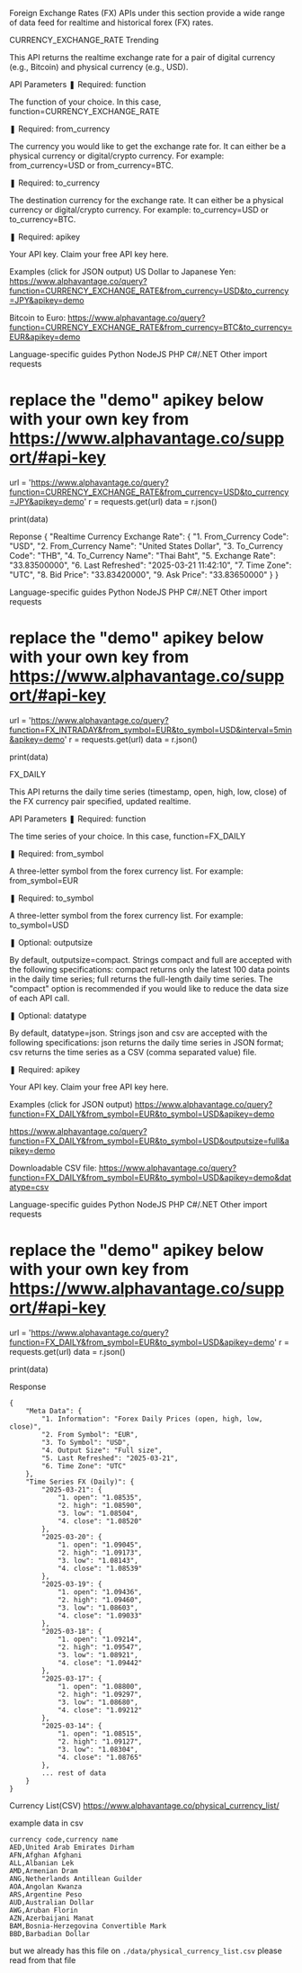 Foreign Exchange Rates (FX)
APIs under this section provide a wide range of data feed for realtime and historical forex (FX) rates.


CURRENCY_EXCHANGE_RATE Trending

This API returns the realtime exchange rate for a pair of digital currency (e.g., Bitcoin) and physical currency (e.g., USD).


API Parameters
❚ Required: function

The function of your choice. In this case, function=CURRENCY_EXCHANGE_RATE

❚ Required: from_currency

The currency you would like to get the exchange rate for. It can either be a physical currency or digital/crypto currency. For example: from_currency=USD or from_currency=BTC.

❚ Required: to_currency

The destination currency for the exchange rate. It can either be a physical currency or digital/crypto currency. For example: to_currency=USD or to_currency=BTC.

❚ Required: apikey

Your API key. Claim your free API key here.


Examples (click for JSON output)
US Dollar to Japanese Yen:
https://www.alphavantage.co/query?function=CURRENCY_EXCHANGE_RATE&from_currency=USD&to_currency=JPY&apikey=demo

Bitcoin to Euro:
https://www.alphavantage.co/query?function=CURRENCY_EXCHANGE_RATE&from_currency=BTC&to_currency=EUR&apikey=demo


Language-specific guides
Python NodeJS PHP C#/.NET Other
import requests

# replace the "demo" apikey below with your own key from https://www.alphavantage.co/support/#api-key
url = 'https://www.alphavantage.co/query?function=CURRENCY_EXCHANGE_RATE&from_currency=USD&to_currency=JPY&apikey=demo'
r = requests.get(url)
data = r.json()

print(data)

Reponse 
{
    "Realtime Currency Exchange Rate": {
        "1. From_Currency Code": "USD",
        "2. From_Currency Name": "United States Dollar",
        "3. To_Currency Code": "THB",
        "4. To_Currency Name": "Thai Baht",
        "5. Exchange Rate": "33.83500000",
        "6. Last Refreshed": "2025-03-21 11:42:10",
        "7. Time Zone": "UTC",
        "8. Bid Price": "33.83420000",
        "9. Ask Price": "33.83650000"
    }
}


Language-specific guides
Python NodeJS PHP C#/.NET Other
import requests

# replace the "demo" apikey below with your own key from https://www.alphavantage.co/support/#api-key
url = 'https://www.alphavantage.co/query?function=FX_INTRADAY&from_symbol=EUR&to_symbol=USD&interval=5min&apikey=demo'
r = requests.get(url)
data = r.json()

print(data)

FX_DAILY

This API returns the daily time series (timestamp, open, high, low, close) of the FX currency pair specified, updated realtime.


API Parameters
❚ Required: function

The time series of your choice. In this case, function=FX_DAILY

❚ Required: from_symbol

A three-letter symbol from the forex currency list. For example: from_symbol=EUR

❚ Required: to_symbol

A three-letter symbol from the forex currency list. For example: to_symbol=USD

❚ Optional: outputsize

By default, outputsize=compact. Strings compact and full are accepted with the following specifications: compact returns only the latest 100 data points in the daily time series; full returns the full-length daily time series. The "compact" option is recommended if you would like to reduce the data size of each API call.

❚ Optional: datatype

By default, datatype=json. Strings json and csv are accepted with the following specifications: json returns the daily time series in JSON format; csv returns the time series as a CSV (comma separated value) file.

❚ Required: apikey

Your API key. Claim your free API key here.


Examples (click for JSON output)
https://www.alphavantage.co/query?function=FX_DAILY&from_symbol=EUR&to_symbol=USD&apikey=demo

https://www.alphavantage.co/query?function=FX_DAILY&from_symbol=EUR&to_symbol=USD&outputsize=full&apikey=demo

Downloadable CSV file:
https://www.alphavantage.co/query?function=FX_DAILY&from_symbol=EUR&to_symbol=USD&apikey=demo&datatype=csv


Language-specific guides
Python NodeJS PHP C#/.NET Other
import requests

# replace the "demo" apikey below with your own key from https://www.alphavantage.co/support/#api-key
url = 'https://www.alphavantage.co/query?function=FX_DAILY&from_symbol=EUR&to_symbol=USD&apikey=demo'
r = requests.get(url)
data = r.json()

print(data)

Response 
```
{
    "Meta Data": {
        "1. Information": "Forex Daily Prices (open, high, low, close)",
        "2. From Symbol": "EUR",
        "3. To Symbol": "USD",
        "4. Output Size": "Full size",
        "5. Last Refreshed": "2025-03-21",
        "6. Time Zone": "UTC"
    },
    "Time Series FX (Daily)": {
        "2025-03-21": {
            "1. open": "1.08535",
            "2. high": "1.08590",
            "3. low": "1.08504",
            "4. close": "1.08520"
        },
        "2025-03-20": {
            "1. open": "1.09045",
            "2. high": "1.09173",
            "3. low": "1.08143",
            "4. close": "1.08539"
        },
        "2025-03-19": {
            "1. open": "1.09436",
            "2. high": "1.09460",
            "3. low": "1.08603",
            "4. close": "1.09033"
        },
        "2025-03-18": {
            "1. open": "1.09214",
            "2. high": "1.09547",
            "3. low": "1.08921",
            "4. close": "1.09442"
        },
        "2025-03-17": {
            "1. open": "1.08800",
            "2. high": "1.09297",
            "3. low": "1.08680",
            "4. close": "1.09212"
        },
        "2025-03-14": {
            "1. open": "1.08515",
            "2. high": "1.09127",
            "3. low": "1.08304",
            "4. close": "1.08765"
        },
        ... rest of data
    }
}
```


Currency List(CSV) https://www.alphavantage.co/physical_currency_list/ 

example data in csv
```
currency code,currency name
AED,United Arab Emirates Dirham
AFN,Afghan Afghani
ALL,Albanian Lek
AMD,Armenian Dram
ANG,Netherlands Antillean Guilder
AOA,Angolan Kwanza
ARS,Argentine Peso
AUD,Australian Dollar
AWG,Aruban Florin
AZN,Azerbaijani Manat
BAM,Bosnia-Herzegovina Convertible Mark
BBD,Barbadian Dollar
```

but we already has this file on `./data/physical_currency_list.csv` please read from that file